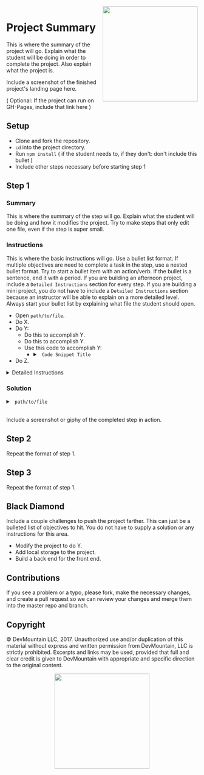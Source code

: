 <img src="https://devmounta.in/img/logowhiteblue.png" width="250" align="right">

# Project Summary

This is where the summary of the project will go. Explain what the student will be doing in order to complete the project. Also explain what the project is.

Include a screenshot of the finished project's landing page here.

( Optional: If the project can run on GH-Pages, include that link here )

## Setup

* Clone and fork the repository.
* `cd` into the project directory.
* Run `npm install` ( if the student needs to, if they don't: don't include this bullet )
* Include other steps necessary before starting step 1


## Step 1

### Summary

This is where the summary of the step will go. Explain what the student will be doing and how it modifies the project. Try to make steps that only edit one file, even if the step is super small. 

### Instructions

This is where the basic instructions will go. Use a bullet list format. If multiple objectives are need to complete a task in the step, use a nested bullet format. Try to start a bullet item with an action/verb. If the bullet is a sentence, end it with a period. If you are building an afternoon project, include a `Detailed Instructions` section for every step. If you are building a mini project, you do not have to include a `Detailed Instructions` section because an instructor will be able to explain on a more detailed level. Always start your bullet list by explaining what file the student should open.

* Open `path/to/file`.
* Do X.
* Do Y:
  * Do this to accomplish Y.
  * Do this to accomplish Y.
  * Use this code to accomplish Y:
    * <details>

      <summary> <code> Code Snippet Title </code> </summary>

      ```js
      /*
        You can put code snippets in bullet lists as well. However make sure the code snippet is on it's own indentation level. Otherwise your bullet list will become double spaced.
      */
      ```
      </details>
* Do Z.

<details>

<summary> Detailed Instructions </summary>

<br />

This is where the detailed instructions will go. Break down the bullet list one by one and go into detail on how to complete the item. Use a combination of code snippets/pictures if you feel it will help explain the item. Also include why the student is doing the item or how it modifies the project. The more detail the better. Since the Detailed Instructions is hidden by default don't worry about how long this section is.

</details>

### Solution

<details>

<summary> <code> path/to/file </code> </summary>

```js
/*

Always include a hidden code solution for each step. This can either be the entire file or just the things that changed in the file. If you end up doing a solution that is not the entire file, be sure to specify that to the student to avoid confusion.

*/
```

</details>

<br />

Include a screenshot or giphy of the completed step in action.

## Step 2

Repeat the format of step 1.

## Step 3

Repeat the format of step 1.

## Black Diamond

Include a couple challenges to push the project farther. This can just be a bulleted list of objectives to hit. You do not have to supply a solution or any instructions for this area.

* Modify the project to do Y.
* Add local storage to the project.
* Build a back end for the front end.

## Contributions

If you see a problem or a typo, please fork, make the necessary changes, and create a pull request so we can review your changes and merge them into the master repo and branch.

## Copyright

© DevMountain LLC, 2017. Unauthorized use and/or duplication of this material without express and written permission from DevMountain, LLC is strictly prohibited. Excerpts and links may be used, provided that full and clear credit is given to DevMountain with appropriate and specific direction to the original content.

<p align="center">
<img src="https://devmounta.in/img/logowhiteblue.png" width="250">
</p>